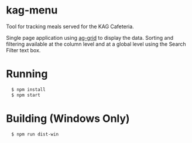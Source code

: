 # kag-menu
Tool for tracking meals served for the KAG Cafeteria.

Single page application using [ag-grid](https://www.npmjs.com/package/ag-grid) to display the data.
Sorting and filtering available at the column level and at a global level using the Search Filter text box.

Running
===============
```sh
  $ npm install
  $ npm start
```

Building (Windows Only)
===============
```sh
  $ npm run dist-win
```

